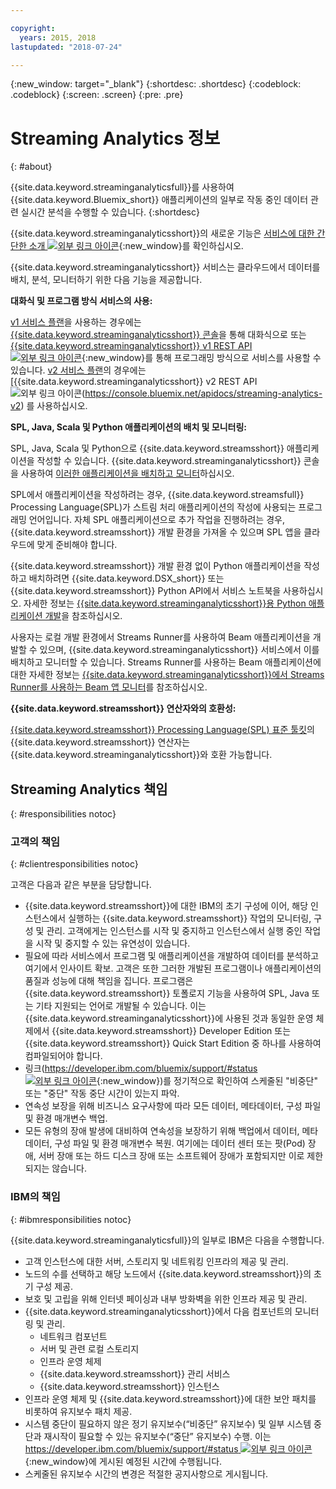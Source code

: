 ```yaml
---

copyright:
  years: 2015, 2018
lastupdated: "2018-07-24"

---
```


<!-- Attribute definitions -->
{:new_window: target="_blank"}
{:shortdesc: .shortdesc}
{:codeblock: .codeblock}
{:screen: .screen}
{:pre: .pre}

# Streaming Analytics 정보
{: #about}

{{site.data.keyword.streaminganalyticsfull}}를 사용하여 {{site.data.keyword.Bluemix_short}} 애플리케이션의 일부로 작동 중인 데이터 관련 실시간 분석을 수행할 수 있습니다.
{:shortdesc}

{{site.data.keyword.streaminganalyticsshort}}의 새로운 기능은 [서비스에 대한 간단한 소개 ![외부 링크 아이콘](../../icons/launch-glyph.svg "외부 링크 아이콘")](https://developer.ibm.com/streamsdev/docs/streaming-analytics-now-available-bluemix-2/){:new_window}를 확인하십시오.

{{site.data.keyword.streaminganalyticsshort}} 서비스는 클라우드에서 데이터를 배치, 분석, 모니터하기 위한 다음 기능을 제공합니다.

**대화식 및 프로그램 방식 서비스의 사용:**

[v1 서비스 플랜](/docs/services/StreamingAnalytics/service_plans.html)을 사용하는 경우에는 [{{site.data.keyword.streaminganalyticsshort}} 콘솔](/docs/services/StreamingAnalytics/c_streams_console.html)을 통해 대화식으로 또는 [{{site.data.keyword.streaminganalyticsshort}} v1 REST API ![외부 링크 아이콘](../../icons/launch-glyph.svg "외부 링크 아이콘")](https://console.bluemix.net/apidocs/streaming-analytics-v1){:new_window}를 통해 프로그래밍 방식으로 서비스를 사용할 수 있습니다. [v2 서비스 플랜](/docs/services/StreamingAnalytics/service_plans.html)의 경우에는 [{{site.data.keyword.streaminganalyticsshort}} v2 REST API ![외부 링크 아이콘](../../icons/launch-glyph.svg "외부 링크 아이콘")(https://console.bluemix.net/apidocs/streaming-analytics-v2) 를 사용하십시오. 

**SPL, Java, Scala 및 Python 애플리케이션의 배치 및 모니터링:**

SPL, Java, Scala 및 Python으로 {{site.data.keyword.streamsshort}} 애플리케이션을 작성할 수 있습니다. {{site.data.keyword.streaminganalyticsshort}} 콘솔을 사용하여 [이러한 애플리케이션을 배치하고 모니터](/docs/services/StreamingAnalytics/t_deploytocloud.html)하십시오. 

SPL에서 애플리케이션을 작성하려는 경우, {{site.data.keyword.streamsfull}} Processing Language(SPL)가 스트림 처리 애플리케이션의 작성에 사용되는 프로그래밍 언어입니다. 자체 SPL 애플리케이션으로 추가 작업을 진행하려는 경우, {{site.data.keyword.streamsshort}} 개발 환경을 가져올 수 있으며 SPL 앱을 클라우드에 맞게 준비해야 합니다.

{{site.data.keyword.streamsshort}} 개발 환경 없이 Python 애플리케이션을 작성하고 배치하려면 {{site.data.keyword.DSX_short}} 또는 {{site.data.keyword.streamsshort}} Python API에서 서비스 노트북을 사용하십시오. 자세한 정보는 [{{site.data.keyword.streaminganalyticsshort}}용 Python 애플리케이션 개발](/docs/services/StreamingAnalytics/t_develop_apps_python.html)을 참조하십시오.

사용자는 로컬 개발 환경에서 Streams Runner를 사용하여 Beam 애플리케이션을 개발할 수 있으며, {{site.data.keyword.streaminganalyticsshort}} 서비스에서 이를 배치하고 모니터할 수 있습니다. Streams Runner를 사용하는 Beam 애플리케이션에 대한 자세한 정보는 [{{site.data.keyword.streaminganalyticsshort}}에서 Streams Runner를 사용하는 Beam 앱 모니터](docs/services/StreamingAnalytics/gs_beamrunner.html)를 참조하십시오.


**{{site.data.keyword.streamsshort}} 연산자와의 호환성:**

[{{site.data.keyword.streamsshort}} Processing Language(SPL) 표준 툴킷](/docs/services/StreamingAnalytics/compatible_toolkits.html)의 {{site.data.keyword.streamsshort}} 연산자는 {{site.data.keyword.streaminganalyticsshort}}와 호환 가능합니다. 

## Streaming Analytics 책임
{: #responsibilities notoc}

### 고객의 책임
{: #clientresponsibilities notoc}

고객은 다음과 같은 부분을 담당합니다.

* {{site.data.keyword.streamsshort}}에 대한 IBM의 초기 구성에 이어, 해당 인스턴스에서 실행하는 {{site.data.keyword.streamsshort}} 작업의 모니터링, 구성 및 관리. 고객에게는 인스턴스를 시작 및 중지하고 인스턴스에서 실행 중인 작업을 시작 및 중지할 수 있는 유연성이 있습니다. 
* 필요에 따라 서비스에서 프로그램 및 애플리케이션을 개발하여 데이터를 분석하고 여기에서 인사이트 확보. 고객은 또한 그러한 개발된 프로그램이나 애플리케이션의 품질과 성능에 대해 책임을 집니다. 프로그램은 {{site.data.keyword.streamsshort}} 토폴로지 기능을 사용하여 SPL, Java 또는 기타 지원되는 언어로 개발될 수 있습니다. 이는 {{site.data.keyword.streaminganalyticsshort}}에 사용된 것과 동일한 운영 체제에서 {{site.data.keyword.streamsshort}} Developer Edition 또는 {{site.data.keyword.streamsshort}} Quick Start Edition 중 하나를 사용하여 컴파일되어야 합니다. 
* 링크([https://developer.ibm.com/bluemix/support/#status ![외부 링크 아이콘](../../icons/launch-glyph.svg "외부 링크 아이콘")](https://developer.ibm.com/bluemix/support/#status){:new_window})를 정기적으로 확인하여 스케줄된 "비중단" 또는 "중단" 작동 중단 시간이 있는지 파악.  
* 연속성 보장을 위해 비즈니스 요구사항에 따라 모든 데이터, 메타데이터, 구성 파일 및 환경 매개변수 백업. 
* 모든 유형의 장애 발생에 대비하여 연속성을 보장하기 위해 백업에서 데이터, 메타데이터, 구성 파일 및 환경 매개변수 복원. 여기에는 데이터 센터 또는 팟(Pod) 장애, 서버 장애 또는 하드 디스크 장애 또는 소프트웨어 장애가 포함되지만 이로 제한되지는 않습니다. 

### IBM의 책임
{: #ibmresponsibilities notoc}

{{site.data.keyword.streaminganalyticsfull}}의 일부로 IBM은 다음을 수행합니다.

* 고객 인스턴스에 대한 서버, 스토리지 및 네트워킹 인프라의 제공 및 관리. 
* 노드의 수를 선택하고 해당 노드에서 {{site.data.keyword.streamsshort}}의 초기 구성 제공.
* 보호 및 고립을 위해 인터넷 페이싱과 내부 방화벽을 위한 인프라 제공 및 관리.
* {{site.data.keyword.streaminganalyticsshort}}에서 다음 컴포넌트의 모니터링 및 관리.
	* 네트워크 컴포넌트
	* 서버 및 관련 로컬 스토리지
	* 인프라 운영 체제
	* {{site.data.keyword.streamsshort}} 관리 서비스
	* {{site.data.keyword.streamsshort}} 인스턴스
* 인프라 운영 체제 및 {{site.data.keyword.streamsshort}}에 대한 보안 패치를 비롯하여 유지보수 패치 제공.
* 시스템 중단이 필요하지 않은 정기 유지보수(“비중단” 유지보수) 및 일부 시스템 중단과 재시작이 필요할 수 있는 유지보수(“중단” 유지보수) 수행. 이는 [https://developer.ibm.com/bluemix/support/#status ![외부 링크 아이콘](../../icons/launch-glyph.svg "외부 링크 아이콘")](https://developer.ibm.com/bluemix/support/#status){:new_window}에 게시된 예정된 시간에 수행됩니다. 
* 스케줄된 유지보수 시간의 변경은 적절한 공지사항으로 게시됩니다. 
